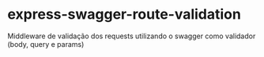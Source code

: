 # express-swagger-route-validation
Middleware de validação dos requests utilizando o swagger como validador (body, query e params)
